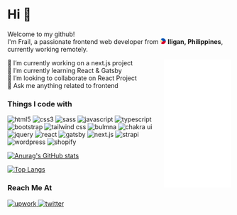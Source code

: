 <h1>Hi 👋</h1>
<p>
   <!-- (<a href="https://app.daily.dev/frailbongat"><img align="right" src="https://github.com/frailbongat/frailbongat/blob/main/devcard.svg" width="200" alt="Frail Bongat's Dev Card"/></a>) -->
  
  Welcome to my github!
  <br>
  I'm Frail, a passionate frontend web developer from
  <img alt="philippine flag" src="./images/philippine-flag.svg" width="13" height="13" />
  <b>Iligan, Philippines</b>, currently working remotely.
</p>

<p>
  <img alt="html css" src="./images/clear-img.png" width="30%" height="290" align="right" />
   
  🔭 I’m currently working on a next.js project
  <br>
  🌱 I’m currently learning React & Gatsby
  <br>
  👯 I’m looking to collaborate on React Project
  <br>
  💬 Ask me anything related to frontend
</p>

<h3>Things I code with</h3>
<p>
  <img alt="html5" src="https://img.shields.io/badge/-HTML5-E34F26?style=flat-square&logo=html5&logoColor=white" />
  <img alt="css3" src="https://img.shields.io/badge/-CSS3-1572B6?style=flat-square&logo=css3&logoColor=white" />
  <img alt="sass" src="https://img.shields.io/badge/-Sass-CC6699?style=flat-square&logo=sass&logoColor=white" />
  <img alt="javascript" src="https://img.shields.io/badge/-JavaScript-F7DF1E?style=flat-square&logo=javascript&logoColor=black" />
  <img alt="typescript" src="https://img.shields.io/badge/-TypeScript-3178C6?style=flat-square&logo=typescript&logoColor=white" />
  <img alt="bootstrap" src="https://img.shields.io/badge/-Bootstrap-7952B3?style=flat-square&logo=bootstrap&logoColor=white" />
  <img alt="tailwind css" src="https://img.shields.io/badge/-Tailwind CSS-38B2AC?style=flat-square&logo=tailwind-css&logoColor=white" />
  <img alt="bulmna" src="https://img.shields.io/badge/-Bulma-00D1B2?style=flat-square&logo=bulma&logoColor=white" />
  <img alt="chakra ui" src="https://img.shields.io/badge/-Chakra UI-319795?style=flat-square&logo=chakraui&logoColor=white" />
  <img alt="jquery" src="https://img.shields.io/badge/-jQuery-0769AD?style=flat-square&logo=jquery&logoColor=white" />
  <img alt="react" src="https://img.shields.io/badge/-React-61DAFB?style=flat-square&logo=react&logoColor=black" />
  <img alt="gatsby" src="https://img.shields.io/badge/-Gatsby-663399?style=flat-square&logo=gatsby&logoColor=white" />
  <img alt="next.js" src="https://img.shields.io/badge/-Next.js-000000?style=flat-square&logo=next-dot-js&logoColor=white" />
  <img alt="strapi" src="https://img.shields.io/badge/-Strapi-2F2E88?style=flat-square&logo=strapi&logoColor=white" />
  <img alt="wordpress" src="https://img.shields.io/badge/-WordPress-21759B?style=flat-square&logo=wordpress&logoColor=white" />
  <img alt="shopify" src="https://img.shields.io/badge/-Shopify-7AB55C?style=flat-square&logo=shopify&logoColor=white" />
</p>

[![Anurag's GitHub stats](https://github-readme-stats.vercel.app/api?username=frailbongat&bg_color=0d1117&text_color=c9d1d9&title_color=fc0&border_radius=6px&border_color=21262d&show_icons=true&icon_color=fc0&count_private=true&disable_animations=true&custom_title=Github%20Stats&include_all_commits=true)](https://github.com/frailbongat)

[![Top Langs](https://github-readme-stats.vercel.app/api/top-langs/?username=frailbongat&layout=compact&langs_count=10&bg_color=0d1117&text_color=c9d1d9&title_color=fc0&border_radius=6px&border_color=21262d)](https://github.com/frailbongat)

<h3>Reach Me At</h3>
<p>
  <a href="https://www.upwork.com/freelancers/~01c7889b512a0fa907">
    <img alt="upwork" src="https://img.shields.io/badge/-Upwork-6FDA44?style=flat-square&logo=upwork&logoColor=white" />
  </a>
  <a href="https://twitter.com/frailbongat">
    <img alt="twitter" src="https://img.shields.io/badge/-Twitter-1DA1F2?style=flat-square&logo=twitter&logoColor=white" />
  </a>
</p>
